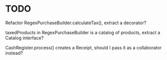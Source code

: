 # TODO

Refactor RegexPurchaseBuilder.calculateTax(), extract a decorator?

taxedProducts in RegexPurchaseBuilder is a catalog of products, extract a Catalog interface? 

CashRegister.process() creates a Receipt, should I pass it as a collaborator instead?